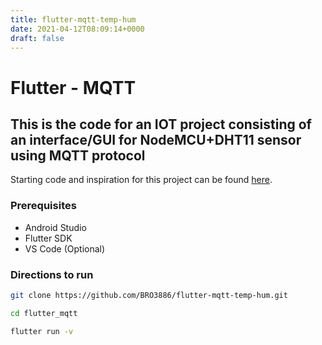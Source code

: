 ```yaml
---
title: flutter-mqtt-temp-hum
date: 2021-04-12T08:09:14+0000
draft: false
---
```

# Flutter - MQTT
## This is the code for an IOT project consisting of an interface/GUI for NodeMCU+DHT11 sensor using MQTT protocol

Starting code and inspiration for this project can be found <a href = "https://medium.com/@ricardoogliari/communicating-flutter-with-nodemcu-using-mqtt-protocol-a44e93ba14e3">here</a>.

### Prerequisites
 - Android Studio
 - Flutter SDK
 - VS Code (Optional)
### Directions to run
```bash
git clone https://github.com/BRO3886/flutter-mqtt-temp-hum.git

cd flutter_mqtt

flutter run -v
```
